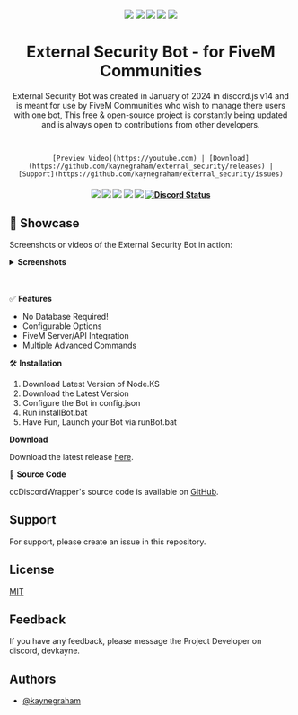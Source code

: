 <h4 align="center">
	<img src="https://img.shields.io/badge/Version-v1.0.0-blue">
	<img src="https://img.shields.io/github/last-commit/kaynegraham/external_security/main">
	<img src="https://img.shields.io/github/license/kaynegraham/external_security">
	<img src="https://img.shields.io/github/issues/kaynegraham/external_security">
	<img src="https://img.shields.io/github/contributors/kaynegraham/external_security">
</h4>

<div align="center">
	<h1 align="center">External Security Bot - for FiveM Communities</h1>
	<p align="center">External Security Bot was created in January of 2024 in discord.js v14 and is meant for use by FiveM Communities who wish to manage there users with one bot, This free & open-source project is constantly being updated and is always open to contributions from other developers.</p>
	<br>

 	[Preview Video](https://youtube.com) | [Download](https://github.com/kaynegraham/external_security/releases) | [Support](https://github.com/kaynegraham/external_security/issues)
</div>

<h4 align="center">
	<img src="https://img.shields.io/github/release/Concept-Collective/ccDiscordWrapper.png">
	<img src="https://img.shields.io/github/last-commit/Concept-Collective/ccDiscordWrapper">
	<img src="https://img.shields.io/github/license/Concept-Collective/ccDiscordWrapper.png">
	<img src="https://img.shields.io/github/issues/Concept-Collective/ccDiscordWrapper.png">
	<img src="https://img.shields.io/github/contributors/Concept-Collective/ccDiscordWrapper.png">
	<a href="https://discord.gg/PSqXgg8v8M" title=""><img alt="Discord Status" src="https://discordapp.com/api/guilds/807309391849062480/widget.png"></a>
</h4>

## 🤖 Showcase

Screenshots or videos of the External Security Bot in action:

<details>
  <summary><strong>Screenshots</strong></summary>
<br>
	
</br>
</details>
<br /><br />

:white_check_mark: **Features**

- No Database Required!
- Configurable Options
- FiveM Server/API Integration
- Multiple Advanced Commands

:hammer_and_wrench: **Installation**
1. Download Latest Version of Node.KS
2. Download the Latest Version
3. Configure the Bot in config.json
4. Run installBot.bat
5. Have Fun, Launch your Bot via runBot.bat


**Download**

Download the latest release [here](https://github.com/kaynegraham/external_security/releases).

:seedling: **Source Code**

ccDiscordWrapper's source code is available on [GitHub](https://github.com/kaynegraham/external_security/releases).

## Support

For support, please create an issue in this repository.

## License

[MIT](https://choosealicense.com/licenses/mit/)

## Feedback

If you have any feedback, please message the Project Developer on discord, devkayne.

## Authors

- [@kaynegraham](https://www.github.com/kaynegraham)


